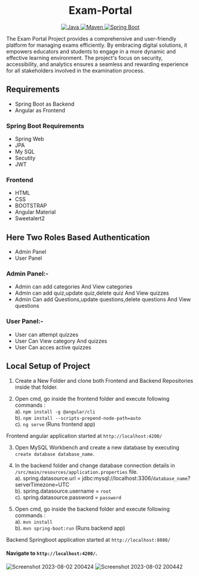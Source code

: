 

<h1 align = "center"> Exam-Portal </h1>
<p align="center">
<a href="Java url">
    <img alt="Java" src="https://img.shields.io/badge/Java->=8-darkblue.svg" />
</a>
<a href="Maven url" >
    <img alt="Maven" src="https://img.shields.io/badge/maven-3.0.5-brightgreen.svg" />
</a>
<a href="Spring Boot url" >
    <img alt="Spring Boot" src="https://img.shields.io/badge/Spring Boot-3.0.6-brightgreen.svg" />
</a>
</p>

The Exam Portal Project provides a comprehensive and user-friendly platform for managing exams efficiently. By embracing digital solutions, it empowers educators and students to engage in a more dynamic and effective learning environment. The project's focus on security, accessibility, and analytics ensures a seamless and rewarding experience for all stakeholders involved in the examination process.





## Requirements
* Spring Boot as Backend
* Angular as Frontend
### Spring Boot Requirements
* Spring Web
* JPA
* My SQL
* Secutity
* JWT
### Frontend
* HTML
* CSS
* BOOTSTRAP
* Angular Material
* Sweetalert2

## Here Two Roles Based Authentication
* Admin Panel
* User Panel
### Admin Panel:- 
* Admin can add categories And View categories
* Admin can add quiz,update quiz,delete quiz And View quizzes 
* Admin Can add Questions,update questions,delete questions And View questions
### User Panel:-
* User can attempt quizzes
* User Can View category And quizzes
* User Can acces active quizzes

## Local Setup of Project

1. Create a New Folder and clone both Frontend and Backend Repositories inside that folder.

2. Open cmd, go inside the frontend folder and execute following commands : <br>
   a). `npm install -g @angular/cli` <br>
   b). `npm install --scripts-prepend-node-path=auto` <br>
   c). `ng serve` (Runs frontend app) <br>

Frontend angular application started at `http://localhost:4200/`

3. Open MySQL Workbench and create a new database by executing `create database database_name`.

4. In the backend folder and change database connection details in `/src/main/resources/application.properties` file. <br>
   a). spring.datasource.url = jdbc:mysql://localhost:3306/`database_name`?serverTimezone=UTC <br>
   b). spring.datasource.username = `root` <br>
   c). spring.datasource.password = `password` <br>

5. Open cmd, go inside the backend folder and execute following commands : <br>
   a). `mvn install` <br>
   b). `mvn spring-boot:run` (Runs backend app) <br>

Backend Springboot application started at `http://localhost:8080/`

#### Navigate to `http://localhost:4200/`. <br>
![Screenshot 2023-08-02 200424](https://github.com/poojagurnule/Exam-Portal/assets/102051371/393e1378-46e1-42f4-935e-ed55c8d39886)
![Screenshot 2023-08-02 200442](https://github.com/poojagurnule/Exam-Portal/assets/102051371/0fe3b388-08b8-43e3-b3db-624188147f5d)




